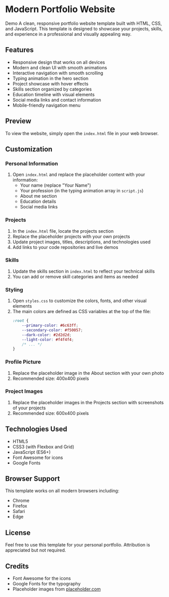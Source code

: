 # Modern Portfolio Website
Demo
A clean, responsive portfolio website template built with HTML, CSS, and JavaScript. This template is designed to showcase your projects, skills, and experience in a professional and visually appealing way.

## Features

- Responsive design that works on all devices
- Modern and clean UI with smooth animations
- Interactive navigation with smooth scrolling
- Typing animation in the hero section
- Project showcase with hover effects
- Skills section organized by categories
- Education timeline with visual elements
- Social media links and contact information
- Mobile-friendly navigation menu

## Preview

To view the website, simply open the `index.html` file in your web browser.

## Customization

### Personal Information

1. Open `index.html` and replace the placeholder content with your information:
   - Your name (replace "Your Name")
   - Your profession (in the typing animation array in `script.js`)
   - About me section
   - Education details
   - Social media links

### Projects

1. In the `index.html` file, locate the projects section
2. Replace the placeholder projects with your own projects
3. Update project images, titles, descriptions, and technologies used
4. Add links to your code repositories and live demos

### Skills

1. Update the skills section in `index.html` to reflect your technical skills
2. You can add or remove skill categories and items as needed

### Styling

1. Open `styles.css` to customize the colors, fonts, and other visual elements
2. The main colors are defined as CSS variables at the top of the file:
   ```css
   :root {
       --primary-color: #6c63ff;
       --secondary-color: #f50057;
       --dark-color: #2d2d2d;
       --light-color: #f4f4f4;
       /* ... */
   }
   ```

### Profile Picture

1. Replace the placeholder image in the About section with your own photo
2. Recommended size: 400x400 pixels

### Project Images

1. Replace the placeholder images in the Projects section with screenshots of your projects
2. Recommended size: 600x400 pixels

## Technologies Used

- HTML5
- CSS3 (with Flexbox and Grid)
- JavaScript (ES6+)
- Font Awesome for icons
- Google Fonts

## Browser Support

This template works on all modern browsers including:
- Chrome
- Firefox
- Safari
- Edge

## License

Feel free to use this template for your personal portfolio. Attribution is appreciated but not required.

## Credits

- Font Awesome for the icons
- Google Fonts for the typography
- Placeholder images from [placeholder.com](https://placeholder.com)
